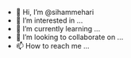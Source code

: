 - 👋 Hi, I’m @sihammehari
- 👀 I’m interested in ...
- 🌱 I’m currently learning ...
- 💞️ I’m looking to collaborate on ...
- 📫 How to reach me ...

<!---
sihammehari/sihammehari is a ✨ special ✨ repository because its `README.md` (this file) appears on your GitHub profile.
You can click the Preview link to take a look at your changes.
--->
<a href="https://img.shields.io/badge/Python-FFD43B?style=for-the-badge&logo=python&logoColor=darkgreen"/></a>
